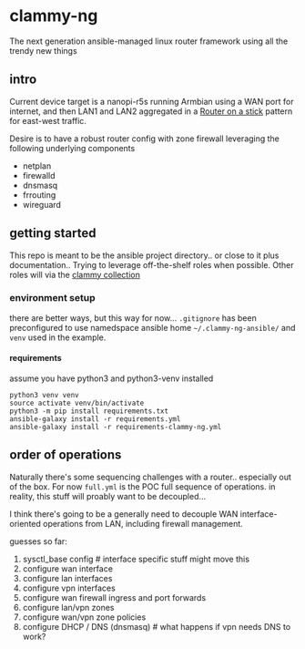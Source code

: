 # clammy-ng
The next generation ansible-managed linux router framework using all the trendy new things

## intro

Current device target is a nanopi-r5s running Armbian using a WAN port for internet, and then LAN1 and LAN2 aggregated in a [Router on a stick](https://en.wikipedia.org/wiki/Router_on_a_stick) pattern for east-west traffic.

Desire is to have a robust router config with zone firewall leveraging the following underlying components

*  netplan
*  firewalld
*  dnsmasq
*  frrouting
*  wireguard

## getting started

This repo is meant to be the ansible project directory.. or close to it plus documentation..  Trying to leverage off-the-shelf roles when possible.  Other roles will via the [clammy collection](https://github.com/lanefu/ansible-collection-clammy)

### environment setup

there are better ways, but this way for now...  `.gitignore` has been preconfigured to use namedspace ansible home `~/.clammy-ng-ansible/` and `venv` used in the example.

#### requirements

assume you have python3 and python3-venv installed

```
python3 venv venv
source activate venv/bin/activate
python3 -m pip install requirements.txt
ansible-galaxy install -r requirements.yml
ansible-galaxy install -r requirements-clammy-ng.yml 
```

## order of operations

Naturally there's some sequencing challenges with a router.. especially out of the box.  For now `full.yml` is the POC full sequence of operations.
in reality, this stuff will proably want to be decoupled...  

I think there's going to be a generally need to decouple WAN interface-oriented operations from LAN, including firewall management.

guesses so far:

1. sysctl_base config # interface specific stuff might move this
1. configure wan interface
1. configure lan interfaces
1. configure vpn interfaces
1. configure wan firewall ingress and port forwards
1. configure lan/vpn zones
1. configure wan/vpn zone policies
1. configure DHCP / DNS (dnsmasq)  # what happens if vpn needs DNS to work?
